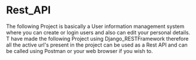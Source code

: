 # Rest_API

The following Project is basically a User information management system where you can create or login users 
and also can edit your personal details. T have made the following Project using Django_RESTFramework therefore
all the active url's present in the project can be used as a Rest API and can be called using Postman or your 
web browser if you wish to.  

